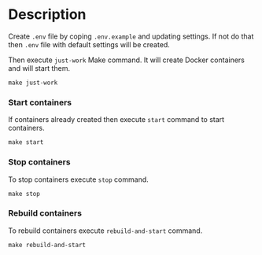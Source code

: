 # Description
Create `.env` file by coping `.env.example` and updating settings. If not do that then `.env` file with default settings will be created.

Then execute `just-work` Make command. It will create Docker containers and will start them.

    make just-work

### Start containers
If containers already created then execute `start` command to start containers.

    make start

### Stop containers
To stop containers execute `stop` command.

    make stop

### Rebuild containers
To rebuild containers execute `rebuild-and-start` command.

    make rebuild-and-start
